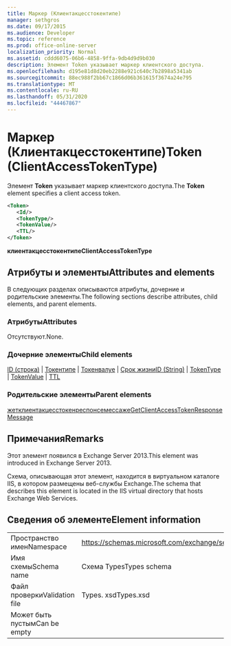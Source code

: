 ```yaml
---
title: Маркер (Клиентакцесстокентипе)
manager: sethgros
ms.date: 09/17/2015
ms.audience: Developer
ms.topic: reference
ms.prod: office-online-server
localization_priority: Normal
ms.assetid: cddd6075-06b6-4858-9ffa-9db4d9d9b030
description: Элемент Token указывает маркер клиентского доступа.
ms.openlocfilehash: d195e81d8d20eb2288e921c640c7b2898a5341ab
ms.sourcegitcommit: 88ec988f2bb67c1866d06b361615f3674a24e795
ms.translationtype: MT
ms.contentlocale: ru-RU
ms.lasthandoff: 05/31/2020
ms.locfileid: "44467867"
---
```

# <a name="token-clientaccesstokentype"></a><span data-ttu-id="4e190-103">Маркер (Клиентакцесстокентипе)</span><span class="sxs-lookup"><span data-stu-id="4e190-103">Token (ClientAccessTokenType)</span></span>

<span data-ttu-id="4e190-104">Элемент **Token** указывает маркер клиентского доступа.</span><span class="sxs-lookup"><span data-stu-id="4e190-104">The **Token** element specifies a client access token.</span></span> 
  
```XML
<Token>
   <Id/>
   <TokenType/>
   <TokenValue/>
   <TTL/>
</Token>
```

 <span data-ttu-id="4e190-105">**клиентакцесстокентипе**</span><span class="sxs-lookup"><span data-stu-id="4e190-105">**ClientAccessTokenType**</span></span>
## <a name="attributes-and-elements"></a><span data-ttu-id="4e190-106">Атрибуты и элементы</span><span class="sxs-lookup"><span data-stu-id="4e190-106">Attributes and elements</span></span>

<span data-ttu-id="4e190-107">В следующих разделах описываются атрибуты, дочерние и родительские элементы.</span><span class="sxs-lookup"><span data-stu-id="4e190-107">The following sections describe attributes, child elements, and parent elements.</span></span>
  
### <a name="attributes"></a><span data-ttu-id="4e190-108">Атрибуты</span><span class="sxs-lookup"><span data-stu-id="4e190-108">Attributes</span></span>

<span data-ttu-id="4e190-109">Отсутствуют.</span><span class="sxs-lookup"><span data-stu-id="4e190-109">None.</span></span>
  
### <a name="child-elements"></a><span data-ttu-id="4e190-110">Дочерние элементы</span><span class="sxs-lookup"><span data-stu-id="4e190-110">Child elements</span></span>

<span data-ttu-id="4e190-111">[ID (строка)](id-string.md)  |  [Токентипе](tokentype.md)  |  [Токенвалуе](tokenvalue.md)  |  [Срок жизни](ttl.md)</span><span class="sxs-lookup"><span data-stu-id="4e190-111">[ID (String)](id-string.md) | [TokenType](tokentype.md) | [TokenValue](tokenvalue.md) | [TTL](ttl.md)</span></span>
  
### <a name="parent-elements"></a><span data-ttu-id="4e190-112">Родительские элементы</span><span class="sxs-lookup"><span data-stu-id="4e190-112">Parent elements</span></span>

[<span data-ttu-id="4e190-113">жетклиентакцесстокенреспонсемессаже</span><span class="sxs-lookup"><span data-stu-id="4e190-113">GetClientAccessTokenResponseMessage</span></span>](getclientaccesstokenresponsemessage.md)
  
## <a name="remarks"></a><span data-ttu-id="4e190-114">Примечания</span><span class="sxs-lookup"><span data-stu-id="4e190-114">Remarks</span></span>

<span data-ttu-id="4e190-115">Этот элемент появился в Exchange Server 2013.</span><span class="sxs-lookup"><span data-stu-id="4e190-115">This element was introduced in Exchange Server 2013.</span></span>
  
<span data-ttu-id="4e190-116">Схема, описывающая этот элемент, находится в виртуальном каталоге IIS, в котором размещены веб-службы Exchange.</span><span class="sxs-lookup"><span data-stu-id="4e190-116">The schema that describes this element is located in the IIS virtual directory that hosts Exchange Web Services.</span></span>
  
## <a name="element-information"></a><span data-ttu-id="4e190-117">Сведения об элементе</span><span class="sxs-lookup"><span data-stu-id="4e190-117">Element information</span></span>

|||
|:-----|:-----|
|<span data-ttu-id="4e190-118">Пространство имен</span><span class="sxs-lookup"><span data-stu-id="4e190-118">Namespace</span></span>  <br/> |https://schemas.microsoft.com/exchange/services/2006/types  <br/> |
|<span data-ttu-id="4e190-119">Имя схемы</span><span class="sxs-lookup"><span data-stu-id="4e190-119">Schema name</span></span>  <br/> |<span data-ttu-id="4e190-120">Схема Types</span><span class="sxs-lookup"><span data-stu-id="4e190-120">Types schema</span></span>  <br/> |
|<span data-ttu-id="4e190-121">Файл проверки</span><span class="sxs-lookup"><span data-stu-id="4e190-121">Validation file</span></span>  <br/> |<span data-ttu-id="4e190-122">Types. xsd</span><span class="sxs-lookup"><span data-stu-id="4e190-122">Types.xsd</span></span>  <br/> |
|<span data-ttu-id="4e190-123">Может быть пустым</span><span class="sxs-lookup"><span data-stu-id="4e190-123">Can be empty</span></span>  <br/> ||
   


